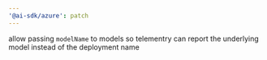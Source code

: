 ```yaml
---
'@ai-sdk/azure': patch
---
```


allow passing `modelName` to models so telementry can report the underlying model instead of the deployment name
